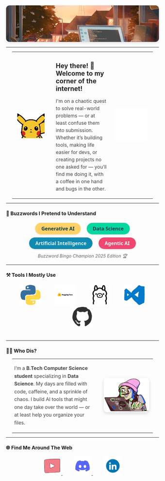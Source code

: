<!-- Banner -->
<p align="center">
  <img 
    src="https://github.com/Abhiiishek-rana/abhiiishek-rana/blob/main/asset/banner.gif" 
    alt="Banner" 
    style="width: 100%; max-height: 120px; object-fit: cover; border-radius: 12px; box-shadow: 0 4px 8px rgba(0,0,0,0.1);"
  />
</p>

---

<!-- Intro Section -->
<div align="center" style="max-width: 900px; margin: auto; padding: 0 20px;">
  <table style="width: 100%; max-width: 900px; margin: 0 auto;">
    <tr>
      <td style="width: 110px; vertical-align: middle; text-align: center;">
        <img 
          src="https://github.com/Abhiiishek-rana/abhiiishek-rana/blob/main/asset/hi.gif" 
          width="90" 
          alt="Hi"
          style="border-radius: 12px;"
        />
      </td>
      <td style="padding-left: 20px; vertical-align: middle;">
        <h2 style="margin-bottom: 8px; font-weight: 700; color: #222;">
          Hey there! <span style="font-size: 1.4rem;">👋</span> Welcome to my corner of the internet!
        </h2>
        <p style="font-size: 1rem; line-height: 1.5; color: #444; max-width: 600px;">
          I'm on a chaotic quest to solve real-world problems — or at least confuse them into submission.  
          Whether it’s building tools, making life easier for devs, or creating projects no one asked for —  
          you’ll find me doing it, with a coffee in one hand and bugs in the other.
        </p>
      </td>
      <td style="width: 130px; vertical-align: middle; text-align: center;">
        <img 
          src="https://github.com/Abhiiishek-rana/abhiiishek-rana/blob/main/asset/mole.gif" 
          width="110" 
          alt="Mole"
          style="border-radius: 12px;"
        />
      </td>
    </tr>
  </table>
</div>

---

### 🧠 Buzzwords I Pretend to Understand

<div align="center" style="margin-top: 10px; max-width: 600px; margin-left: auto; margin-right: auto;">
  <span style="display: inline-block; background-color: #ffd166; color: #073b4c; padding: 8px 20px; margin: 5px 8px; border-radius: 20px; font-weight: 600; font-family: 'Segoe UI', Tahoma, Geneva, Verdana, sans-serif; font-size: 1rem; box-shadow: 0 2px 5px rgba(0,0,0,0.1);">Generative AI</span>
  <span style="display: inline-block; background-color: #06d6a0; color: #073b4c; padding: 8px 20px; margin: 5px 8px; border-radius: 20px; font-weight: 600; font-family: 'Segoe UI', Tahoma, Geneva, Verdana, sans-serif; font-size: 1rem; box-shadow: 0 2px 5px rgba(0,0,0,0.1);">Data Science</span>
  <span style="display: inline-block; background-color: #118ab2; color: #e0f7fa; padding: 8px 20px; margin: 5px 8px; border-radius: 20px; font-weight: 600; font-family: 'Segoe UI', Tahoma, Geneva, Verdana, sans-serif; font-size: 1rem; box-shadow: 0 2px 5px rgba(0,0,0,0.1);">Artificial Intelligence</span>
  <span style="display: inline-block; background-color: #ef476f; color: #fff; padding: 8px 20px; margin: 5px 8px; border-radius: 20px; font-weight: 600; font-family: 'Segoe UI', Tahoma, Geneva, Verdana, sans-serif; font-size: 1rem; box-shadow: 0 2px 5px rgba(0,0,0,0.1);">Agentic AI</span>
</div>
<p align="center" style="font-style: italic; color: #666; margin-top: 8px; font-size: 0.9rem;">Buzzword Bingo Champion 2025 Edition 🏆</p>

---

### ⚒️ Tools I Mostly Use

<p align="center" style="margin-top: 20px; margin-bottom: 40px;">
  <img src="https://github.com/Abhiiishek-rana/abhiiishek-rana/blob/main/asset/python.gif" width="70" alt="Python" style="margin: 0 20px;"/>
  <img src="https://github.com/Abhiiishek-rana/abhiiishek-rana/blob/main/asset/hf.gif" width="70" alt="Hugging Face" style="margin: 0 20px;"/>
  <img src="https://github.com/Abhiiishek-rana/abhiiishek-rana/blob/main/asset/ollama.gif" width="70" alt="Ollama" style="margin: 0 20px;"/>
  <img src="https://github.com/Abhiiishek-rana/abhiiishek-rana/blob/main/asset/vs.gif" width="70" alt="VS Code" style="margin: 0 20px;"/>
  <img src="https://github.com/Abhiiishek-rana/abhiiishek-rana/blob/main/asset/git.gif" width="70" alt="GitHub" style="margin: 0 20px;"/>
</p>

---

### 🧑‍💻 Who Dis?

<div style="max-width: 900px; margin: auto; padding: 0 20px;">
  <table style="width: 100%; max-width: 900px; margin: 0 auto;">
    <tr>
      <td style="vertical-align: middle; padding-right: 30px;">
        <p style="font-size: 1rem; line-height: 1.6; color: #444;">
          I’m a <b>B.Tech Computer Science student</b> specializing in <b>Data Science</b>.  
          My days are filled with code, caffeine, and a sprinkle of chaos.  
          I build AI tools that might one day take over the world — or at least help you organize your files.
        </p>
      </td>
      <td style="width: 160px; vertical-align: middle; text-align: center;">
        <img 
          src="https://github.com/Abhiiishek-rana/abhiiishek-rana/blob/main/asset/enjoycoding.gif" 
          width="150" 
          alt="Enjoy Coding" 
          style="border-radius: 12px; box-shadow: 0 4px 12px rgba(0,0,0,0.15);"
        />
      </td>
    </tr>
  </table>
</div>

---

### 🌐 Find Me Around The Web

<p align="center" style="margin-top: 20px;">
  <a href="https://youtube.com/YOUR_CHANNEL" target="_blank" style="margin: 0 18px;">
    <img src="https://github.com/Abhiiishek-rana/abhiiishek-rana/blob/main/asset/yt.gif" width="60" alt="YouTube" />
  </a>
  <a href="https://discord.com/users/YOUR_ID" target="_blank" style="margin: 0 18px;">
    <img src="https://github.com/Abhiiishek-rana/abhiiishek-rana/blob/main/asset/de.gif" width="60" alt="Discord" />
  </a>
  <a href="https://linkedin.com/in/YOUR_PROFILE" target="_blank" style="margin: 0 18px;">
    <img src="https://github.com/Abhiiishek-rana/abhiiishek-rana/blob/main/asset/in.gif" width="60" alt="LinkedIn" />
  </a>
</p>

